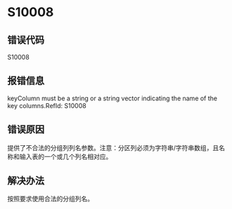 # S10008

## 错误代码

S10008

## 报错信息

keyColumn must be a string or a string vector indicating the name of the key
columns.RefId: S10008

## 错误原因

提供了不合法的分组列列名参数。注意：分区列必须为字符串/字符串数组，且名称和输入表的一个或几个列名相对应。

## 解决办法

按照要求使用合法的分组列名。

